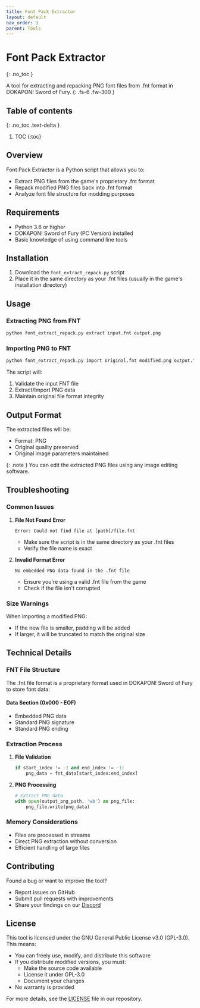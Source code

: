 ```yaml
---
title: Font Pack Extractor
layout: default
nav_order: 3
parent: Tools
---
```


# Font Pack Extractor
{: .no_toc }

A tool for extracting and repacking PNG font files from .fnt format in DOKAPON! Sword of Fury.
{: .fs-6 .fw-300 }

## Table of contents
{: .no_toc .text-delta }

1. TOC
{:toc}

## Overview

Font Pack Extractor is a Python script that allows you to:
- Extract PNG files from the game's proprietary .fnt format
- Repack modified PNG files back into .fnt format
- Analyze font file structure for modding purposes

## Requirements

- Python 3.6 or higher
- DOKAPON! Sword of Fury (PC Version) installed
- Basic knowledge of using command line tools

## Installation

1. Download the `font_extract_repack.py` script
2. Place it in the same directory as your .fnt files (usually in the game's installation directory)

## Usage

### Extracting PNG from FNT

```bash
python font_extract_repack.py extract input.fnt output.png
```

### Importing PNG to FNT

```bash
python font_extract_repack.py import original.fnt modified.png output.fnt
```

The script will:
1. Validate the input FNT file
2. Extract/Import PNG data
3. Maintain original file format integrity

## Output Format

The extracted files will be:
- Format: PNG
- Original quality preserved
- Original image parameters maintained

{: .note }
You can edit the extracted PNG files using any image editing software.

## Troubleshooting

### Common Issues

1. **File Not Found Error**
   ```
   Error: Could not find file at [path]/file.fnt
   ```
   - Make sure the script is in the same directory as your .fnt files
   - Verify the file name is exact

2. **Invalid Format Error**
   ```
   No embedded PNG data found in the .fnt file
   ```
   - Ensure you're using a valid .fnt file from the game
   - Check if the file isn't corrupted

### Size Warnings

When importing a modified PNG:
- If the new file is smaller, padding will be added
- If larger, it will be truncated to match the original size

## Technical Details

### FNT File Structure
The .fnt file format is a proprietary format used in DOKAPON! Sword of Fury to store font data:

#### Data Section (0x000 - EOF)
- Embedded PNG data
- Standard PNG signature
- Standard PNG ending

### Extraction Process

1. **File Validation**
   ```python
   if start_index != -1 and end_index != -1:
       png_data = fnt_data[start_index:end_index]
   ```

2. **PNG Processing**
   ```python
   # Extract PNG data
   with open(output_png_path, 'wb') as png_file:
       png_file.write(png_data)
   ```

### Memory Considerations

- Files are processed in streams
- Direct PNG extraction without conversion
- Efficient handling of large files

## Contributing

Found a bug or want to improve the tool?
- Report issues on GitHub
- Submit pull requests with improvements
- Share your findings on our [Discord](https://discord.gg/HCrYwScDg5)

## License

This tool is licensed under the GNU General Public License v3.0 (GPL-3.0). This means:
- You can freely use, modify, and distribute this software
- If you distribute modified versions, you must:
  - Make the source code available
  - License it under GPL-3.0
  - Document your changes
- No warranty is provided

For more details, see the [LICENSE](https://github.com/DiNaSoR/dokaponsof/blob/main/LICENSE) file in our repository. 